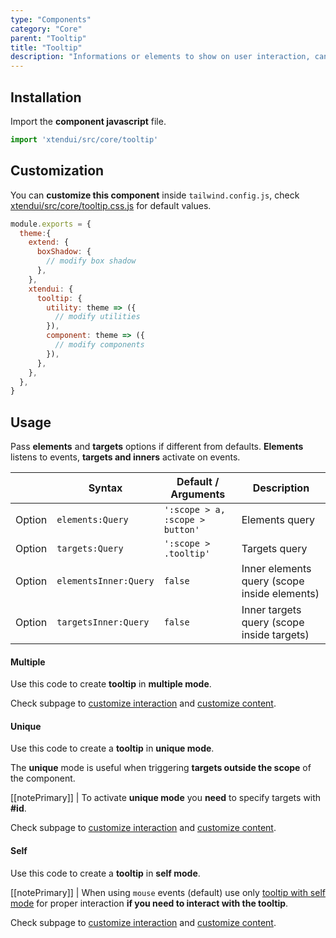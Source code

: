 ```yaml
---
type: "Components"
category: "Core"
parent: "Tooltip"
title: "Tooltip"
description: "Informations or elements to show on user interaction, can contain simple text and more complex graphics."
---
```


## Installation

Import the **component javascript** file.

```jsx
import 'xtendui/src/core/tooltip'
```

## Customization

You can **customize this component** inside `tailwind.config.js`, check [xtendui/src/core/tooltip.css.js](https://github.com/minimit/xtendui/blob/master/src/core/tooltip.css.js) for default values.

```jsx
module.exports = {
  theme:{
    extend: {
      boxShadow: {
        // modify box shadow
      },
    },
    xtendui: {
      tooltip: {
        utility: theme => ({
          // modify utilities
        }),
        component: theme => ({
          // modify components
        }),
      },
    },
  },
}
```

## Usage

Pass **elements** and **targets** options if different from defaults. **Elements** listens to events, **targets and inners** activate on events.

<div class="table-scroll">

|                         | Syntax                                    | Default / Arguments                       | Description                   |
| ----------------------- | ----------------------------------------- | ----------------------------- | ----------------------------- |
| Option                  | `elements:Query`                          | `':scope > a, :scope > button'`        | Elements query            |
| Option                  | `targets:Query`                          | `':scope > .tooltip'`        | Targets query            |
| Option                  | `elementsInner:Query`                          | `false`        | Inner elements query (scope inside elements)            |
| Option                  | `targetsInner:Query`                          | `false`        | Inner targets query (scope inside targets)           |

</div>

#### Multiple

Use this code to create **tooltip** in **multiple mode**.

<demo>
  <demovanilla src="vanilla/components/core/tooltip/usage-multiple">
  </demovanilla>
</demo>

Check subpage to [customize interaction](/components/core/tooltip/interaction) and [customize content](/components/core/tooltip/content).

#### Unique

Use this code to create a **tooltip** in **unique mode**.

The **unique** mode is useful when triggering **targets outside the scope** of the component.

[[notePrimary]]
| To activate **unique mode** you **need** to specify targets with **#id**.

<demo>
  <demovanilla src="vanilla/components/core/tooltip/usage-unique">
  </demovanilla>
</demo>

Check subpage to [customize interaction](/components/core/tooltip/interaction) and [customize content](/components/core/tooltip/content).

#### Self

Use this code to create a **tooltip** in **self mode**.

[[notePrimary]]
| When using `mouse` events (default) use only [tooltip with self mode](/components/core/tooltip#usage-self) for proper interaction **if you need to interact with the tooltip**.

<demo>
  <demovanilla src="vanilla/components/core/tooltip/usage-self">
  </demovanilla>
</demo>

Check subpage to [customize interaction](/components/core/tooltip/interaction) and [customize content](/components/core/tooltip/content).
